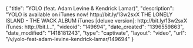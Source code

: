 {
    "title": "YOLO (feat. Adam Levine & Kendrick Lamar)",
    "description": "YOLO is available on iTunes now! http:\/\/bit.ly\/13w2sxX THE LONELY ISLAND - THE WACK ALBUM iTunes [deluxe version]: http:\/\/bit.ly\/13w2sxX iTunes: http:\/\/bit.l...",
    "videoid": "149694",
    "date_created": "1396559863",
    "date_modified": "1418181243",
    "type": "captivate",
    "layout": "video",
    "url": "\/v\/yolo-feat-adam-levine-kendrick-lamar\/149694"
}